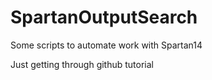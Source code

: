 # SpartanOutputSearch
Some scripts to automate work with Spartan14

Just getting through github tutorial
